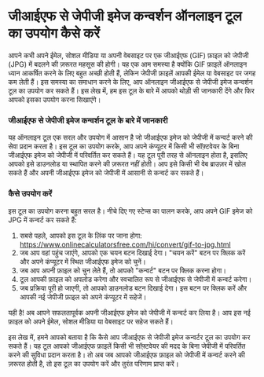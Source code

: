 जीआईएफ से जेपीजी इमेज कन्वर्शन ऑनलाइन टूल का उपयोग कैसे करें
============================================================

आपने कभी अपने ईमेल, सोशल मीडिया या अपनी वेबसाइट पर एक जीआईएफ (GIF) फ़ाइल को जेपीजी (JPG) में बदलने की ज़रूरत महसूस की होगी। यह एक आम समस्या है क्योंकि GIF फ़ाइलें ऑनलाइन ध्यान आकर्षित करने के लिए बहुत अच्छी होती हैं, लेकिन जेपीजी फ़ाइलें आपकी ईमेल या वेबसाइट पर जगह कम लेती हैं। इस समस्या का समाधान करने के लिए, आप ऑनलाइन जीआईएफ से जेपीजी इमेज कन्वर्शन टूल का उपयोग कर सकते हैं। इस लेख में, हम इस टूल के बारे में आपको थोड़ी सी जानकारी देंगे और फिर आपको इसका उपयोग करना सिखाएंगे।

### जीआईएफ से जेपीजी इमेज कन्वर्शन टूल के बारे में जानकारी

यह ऑनलाइन टूल एक सरल और उपयोग में आसान है जो जीआईएफ इमेज को जेपीजी में कन्वर्ट करने की सेवा प्रदान करता है। इस टूल का उपयोग करके, आप अपने कंप्यूटर में किसी भी सॉफ़्टवेयर के बिना जीआईएफ इमेज को जेपीजी में परिवर्तित कर सकते हैं। यह टूल पूरी तरह से ऑनलाइन होता है, इसलिए आपको इसे डाउनलोड या स्थापित करने की ज़रूरत नहीं होती। आप इसे किसी भी वेब ब्राउज़र में खोल सकते हैं और अपनी जीआईएफ इमेज को जेपीजी में आसानी से कन्वर्ट कर सकते हैं।

### कैसे उपयोग करें

इस टूल का उपयोग करना बहुत सरल है। नीचे दिए गए स्टेप्स का पालन करके, आप अपने GIF इमेज को JPG में कन्वर्ट कर सकते हैं:

1. सबसे पहले, आपको इस टूल के लिंक पर जाना होगा: <https://www.onlinecalculatorsfree.com/hi/convert/gif-to-jpg.html>
2. जब आप वहां पहुंच जाएंगे, आपको एक चयन बटन दिखाई देगा। "चयन करें" बटन पर क्लिक करें और अपने कंप्यूटर में स्थित जीआईएफ इमेज को चुनें।
3. जब आप अपनी फ़ाइल को चुन लेते हैं, तो आपको "कन्वर्ट" बटन पर क्लिक करना होगा।
4. टूल आपकी फ़ाइल को अपलोड करेगा और स्वचालित रूप से जीआईएफ से जेपीजी में कन्वर्ट करेगा।
5. जब प्रक्रिया पूरी हो जाएगी, तो आपको डाउनलोड बटन दिखाई देगा। इस बटन पर क्लिक करें और आपकी नई जेपीजी फ़ाइल को अपने कंप्यूटर में सहेजें।

यही है! अब आपने सफलतापूर्वक अपनी जीआईएफ इमेज को जेपीजी में कन्वर्ट कर लिया है। आप इस नई फ़ाइल को अपने ईमेल, सोशल मीडिया या वेबसाइट पर सहेज सकते हैं।

इस लेख में, हमने आपको बताया है कि कैसे आप जीआईएफ से जेपीजी इमेज कन्वर्टर टूल का उपयोग कर सकते हैं। यह टूल आपको जीआईएफ फ़ाइलें किसी भी सॉफ़्टवेयर की मदद के बिना जेपीजी में परिवर्तित करने की सुविधा प्रदान करता है। तो अब जब आपको जीआईएफ फ़ाइल को जेपीजी में कन्वर्ट करने की ज़रूरत होती है, तो इस टूल का उपयोग करें और तुरंत परिणाम प्राप्त करें।
